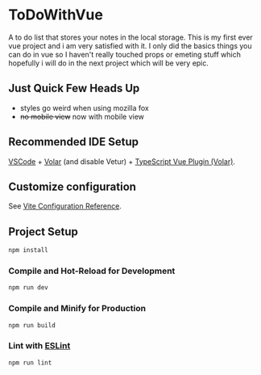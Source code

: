# ToDoWithVue

A to do list that stores your notes in the local storage. This is my first ever vue project and i am very satisfied with it. I only did the basics things you can do in vue so I haven't really touched props or emeting stuff which hopefully i will do in the next project which will be very epic.


## Just Quick Few Heads Up

- styles go weird when using mozilla fox
- ~~no mobile view~~ now with mobile view 

## Recommended IDE Setup

[VSCode](https://code.visualstudio.com/) + [Volar](https://marketplace.visualstudio.com/items?itemName=Vue.volar) (and disable Vetur) + [TypeScript Vue Plugin (Volar)](https://marketplace.visualstudio.com/items?itemName=Vue.vscode-typescript-vue-plugin).

## Customize configuration

See [Vite Configuration Reference](https://vitejs.dev/config/).

## Project Setup

```sh
npm install
```

### Compile and Hot-Reload for Development

```sh
npm run dev
```

### Compile and Minify for Production

```sh
npm run build
```

### Lint with [ESLint](https://eslint.org/)

```sh
npm run lint
```
